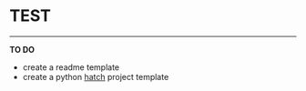 # TEST
---
**TO DO**
- create a readme template
- create a python [hatch](https://hatch.pypa.io/latest/) project template